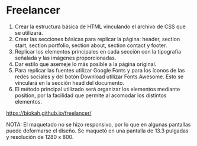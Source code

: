 # Freelancer

1. Crear la estructura básica de HTML vinculando el archivo de CSS que se utilizará.
2. Crear las secciones básicas para replicar la página: header, section start, section portfolio, section about, section contact y footer. 
3. Replicar los elementos principales en cada sección con la tipografía señalada y las imágenes proporcionadas.
4. Dar estilo que asemeje lo más posible a la página original.
5. Para replicar las fuentes utilizar Google Fonts y para los íconos de las redes sociales y del botón Download utilizar Fonts Awesome. Esto se vinculará en la sección head del documento.
6. El método principal utilizado será organizar los elementos mediante position, por la facilidad que permite al acomodar los distintos elementos.


https://biokah.github.io/freelancer/

NOTA: El maquetado no se hizo responsivo, por lo que en algunas pantallas puede deformarse el diseño. Se maquetó en una pantalla de 13.3 pulgadas y resolución de 1280 x 800.

